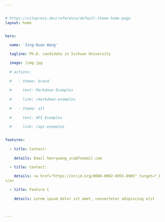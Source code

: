 ```yaml
---


# https://vitepress.dev/reference/default-theme-home-page
layout: home


hero:
  
  name: 'Jing-Quan Wang'

  tagline: Ph.D. candidate in Sichuan University

  image: /img.jpg
  
  # actions:
  
  #   - theme: brand
  
  #     text: Markdown Examples
  
  #     link: /markdown-examples
  
  #   - theme: alt
  
  #     text: API Examples
  
  #     link: /api-examples


features:
  
  - title: Contact:
    
    details: Email henrywang_scu@foxmail.com

  - title: Contact:
    
    details: <a href="https://orcid.org/0000-0002-6955-8905" target="_blank">[ORCID]</a>  <a href="https://orcid.org/0000-0002-6955-8905" target="_blank">[ResearchGate]
</a>

  - title: Feature C
    
    details: Lorem ipsum dolor sit amet, consectetur adipiscing elit



---
```



